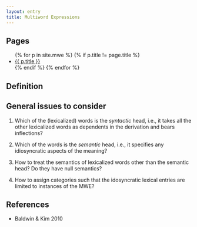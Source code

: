 ```yaml
---
layout: entry
title: Multiword Expressions
---
```


## Pages

<ul>
{% for p in site.mwe %}
  {% if p.title != page.title %}<li><a href="{{ site.baseurl }}{{ p.url }}" class="doclabel">{{ p.title }}</a></li>{% endif %}
{% endfor %}
</ul>

## Definition

## General issues to consider

1. Which of the (lexicalized) words is the _syntactic_ head, i.e., it takes all the other lexicalized words 
as dependents in the derivation and bears inflections?

2. Which of the words is the _semantic_ head, i.e., it specifies any idiosyncratic aspects of the meaning?

3. How to treat the semantics of lexicalized words other than the semantic head? 
Do they have null semantics?

4. How to assign categories such that the idosyncratic lexical entries are limited to instances of the MWE?

## References

- Baldwin & Kim 2010
